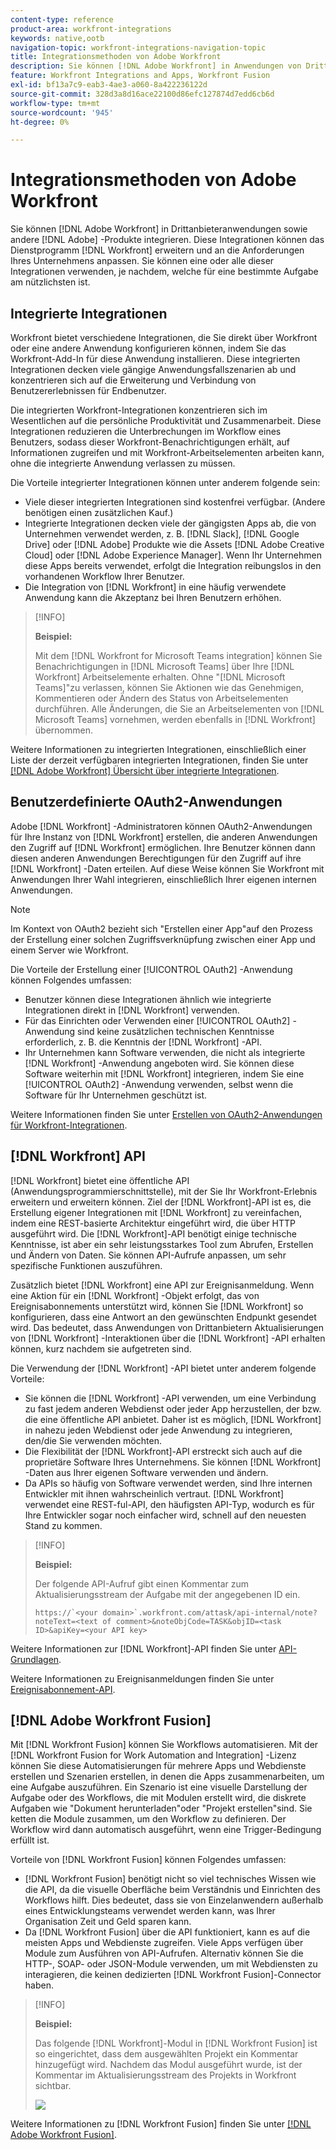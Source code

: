 ```yaml
---
content-type: reference
product-area: workfront-integrations
keywords: native,ootb
navigation-topic: workfront-integrations-navigation-topic
title: Integrationsmethoden von Adobe Workfront
description: Sie können [!DNL Adobe Workfront] in Anwendungen von Drittanbietern integrieren. Diese Integrationen können das Dienstprogramm von [!DNL Workfront] erweitern und an die Anforderungen Ihres Unternehmens anpassen. Sie können eine oder alle dieser Integrationen verwenden, je nachdem, welche für eine bestimmte Aufgabe am nützlichsten ist.
feature: Workfront Integrations and Apps, Workfront Fusion
exl-id: bf13a7c9-eab3-4ae3-a060-8a422236122d
source-git-commit: 328d3a8d16ace22100d86efc127874d7edd6cb6d
workflow-type: tm+mt
source-wordcount: '945'
ht-degree: 0%

---
```


# Integrationsmethoden von Adobe Workfront

Sie können [!DNL Adobe Workfront] in Drittanbieteranwendungen sowie andere [!DNL Adobe] -Produkte integrieren. Diese Integrationen können das Dienstprogramm [!DNL Workfront] erweitern und an die Anforderungen Ihres Unternehmens anpassen. Sie können eine oder alle dieser Integrationen verwenden, je nachdem, welche für eine bestimmte Aufgabe am nützlichsten ist.

## Integrierte Integrationen

Workfront bietet verschiedene Integrationen, die Sie direkt über Workfront oder eine andere Anwendung konfigurieren können, indem Sie das Workfront-Add-In für diese Anwendung installieren. Diese integrierten Integrationen decken viele gängige Anwendungsfallszenarien ab und konzentrieren sich auf die Erweiterung und Verbindung von Benutzererlebnissen für Endbenutzer.

Die integrierten Workfront-Integrationen konzentrieren sich im Wesentlichen auf die persönliche Produktivität und Zusammenarbeit. Diese Integrationen reduzieren die Unterbrechungen im Workflow eines Benutzers, sodass dieser Workfront-Benachrichtigungen erhält, auf Informationen zugreifen und mit Workfront-Arbeitselementen arbeiten kann, ohne die integrierte Anwendung verlassen zu müssen.

Die Vorteile integrierter Integrationen können unter anderem folgende sein:

* Viele dieser integrierten Integrationen sind kostenfrei verfügbar. (Andere benötigen einen zusätzlichen Kauf.)
* Integrierte Integrationen decken viele der gängigsten Apps ab, die von Unternehmen verwendet werden, z. B. [!DNL Slack], [!DNL Google Drive] oder [!DNL Adobe] Produkte wie die Assets [!DNL Adobe Creative Cloud] oder [!DNL Adobe Experience Manager]. Wenn Ihr Unternehmen diese Apps bereits verwendet, erfolgt die Integration reibungslos in den vorhandenen Workflow Ihrer Benutzer.
* Die Integration von [!DNL Workfront] in eine häufig verwendete Anwendung kann die Akzeptanz bei Ihren Benutzern erhöhen.

>[!INFO]
>
>**Beispiel:**
>
>Mit dem [!DNL Workfront for Microsoft Teams integration] können Sie Benachrichtigungen in [!DNL Microsoft Teams] über Ihre [!DNL Workfront] Arbeitselemente erhalten. Ohne &quot;[!DNL Microsoft Teams]&quot;zu verlassen, können Sie Aktionen wie das Genehmigen, Kommentieren oder Ändern des Status von Arbeitselementen durchführen. Alle Änderungen, die Sie an Arbeitselementen von [!DNL Microsoft Teams] vornehmen, werden ebenfalls in [!DNL Workfront] übernommen.

Weitere Informationen zu integrierten Integrationen, einschließlich einer Liste der derzeit verfügbaren integrierten Integrationen, finden Sie unter [[!DNL Adobe Workfront] Übersicht über integrierte Integrationen](../workfront-integrations-and-apps/built-in-integrations-non-admin.md).

## Benutzerdefinierte OAuth2-Anwendungen

Adobe [!DNL Workfront] -Administratoren können OAuth2-Anwendungen für Ihre Instanz von [!DNL Workfront] erstellen, die anderen Anwendungen den Zugriff auf [!DNL Workfront] ermöglichen. Ihre Benutzer können dann diesen anderen Anwendungen Berechtigungen für den Zugriff auf ihre [!DNL Workfront] -Daten erteilen. Auf diese Weise können Sie Workfront mit Anwendungen Ihrer Wahl integrieren, einschließlich Ihrer eigenen internen Anwendungen.

>[!NOTE]
>
>Im Kontext von OAuth2 bezieht sich &quot;Erstellen einer App&quot;auf den Prozess der Erstellung einer solchen Zugriffsverknüpfung zwischen einer App und einem Server wie Workfront.

Die Vorteile der Erstellung einer [!UICONTROL OAuth2] -Anwendung können Folgendes umfassen:

* Benutzer können diese Integrationen ähnlich wie integrierte Integrationen direkt in [!DNL Workfront] verwenden.
* Für das Einrichten oder Verwenden einer [!UICONTROL OAuth2] -Anwendung sind keine zusätzlichen technischen Kenntnisse erforderlich, z. B. die Kenntnis der [!DNL Workfront] -API.
* Ihr Unternehmen kann Software verwenden, die nicht als integrierte [!DNL Workfront] -Anwendung angeboten wird. Sie können diese Software weiterhin mit [!DNL Workfront] integrieren, indem Sie eine [!UICONTROL OAuth2] -Anwendung verwenden, selbst wenn die Software für Ihr Unternehmen geschützt ist.

Weitere Informationen finden Sie unter [Erstellen von OAuth2-Anwendungen für Workfront-Integrationen](../administration-and-setup/configure-integrations/create-oauth-application.md).

## [!DNL Workfront] API

[!DNL Workfront] bietet eine öffentliche API (Anwendungsprogrammierschnittstelle), mit der Sie Ihr Workfront-Erlebnis erweitern und erweitern können. Ziel der [!DNL Workfront]-API ist es, die Erstellung eigener Integrationen mit [!DNL Workfront] zu vereinfachen, indem eine REST-basierte Architektur eingeführt wird, die über HTTP ausgeführt wird. Die [!DNL Workfront]-API benötigt einige technische Kenntnisse, ist aber ein sehr leistungsstarkes Tool zum Abrufen, Erstellen und Ändern von Daten. Sie können API-Aufrufe anpassen, um sehr spezifische Funktionen auszuführen.

Zusätzlich bietet [!DNL Workfront] eine API zur Ereignisanmeldung. Wenn eine Aktion für ein [!DNL Workfront] -Objekt erfolgt, das von Ereignisabonnements unterstützt wird, können Sie [!DNL Workfront] so konfigurieren, dass eine Antwort an den gewünschten Endpunkt gesendet wird. Das bedeutet, dass Anwendungen von Drittanbietern Aktualisierungen von [!DNL Workfront] -Interaktionen über die [!DNL Workfront] -API erhalten können, kurz nachdem sie aufgetreten sind.

Die Verwendung der [!DNL Workfront] -API bietet unter anderem folgende Vorteile:

* Sie können die [!DNL Workfront] -API verwenden, um eine Verbindung zu fast jedem anderen Webdienst oder jeder App herzustellen, der bzw. die eine öffentliche API anbietet. Daher ist es möglich, [!DNL Workfront] in nahezu jeden Webdienst oder jede Anwendung zu integrieren, den/die Sie verwenden möchten.
* Die Flexibilität der [!DNL Workfront]-API erstreckt sich auch auf die proprietäre Software Ihres Unternehmens. Sie können [!DNL Workfront] -Daten aus Ihrer eigenen Software verwenden und ändern.
* Da APIs so häufig von Software verwendet werden, sind Ihre internen Entwickler mit ihnen wahrscheinlich vertraut. [!DNL Workfront] verwendet eine REST-ful-API, den häufigsten API-Typ, wodurch es für Ihre Entwickler sogar noch einfacher wird, schnell auf den neuesten Stand zu kommen.

>[!INFO]
>
>**Beispiel:**
>
>Der folgende API-Aufruf gibt einen Kommentar zum Aktualisierungsstream der Aufgabe mit der angegebenen ID ein.
>
>```
>https://`<your domain>`.workfront.com/attask/api-internal/note?noteText=<text of comment>&noteObjCode=TASK&objID=<task ID>&apiKey=<your API key>
>```

Weitere Informationen zur [!DNL Workfront]-API finden Sie unter [API-Grundlagen](../wf-api/general/api-basics.md).

Weitere Informationen zu Ereignisanmeldungen finden Sie unter [Ereignisabonnement-API](../wf-api/general/event-subs-api.md).

## [!DNL Adobe Workfront Fusion]

Mit [!DNL Workfront Fusion] können Sie Workflows automatisieren. Mit der [!DNL Workfront Fusion for Work Automation and Integration] -Lizenz können Sie diese Automatisierungen für mehrere Apps und Webdienste erstellen und Szenarien erstellen, in denen die Apps zusammenarbeiten, um eine Aufgabe auszuführen. Ein Szenario ist eine visuelle Darstellung der Aufgabe oder des Workflows, die mit Modulen erstellt wird, die diskrete Aufgaben wie &quot;Dokument herunterladen&quot;oder &quot;Projekt erstellen&quot;sind. Sie ketten die Module zusammen, um den Workflow zu definieren. Der Workflow wird dann automatisch ausgeführt, wenn eine Trigger-Bedingung erfüllt ist.

Vorteile von [!DNL Workfront Fusion] können Folgendes umfassen:

* [!DNL Workfront Fusion] benötigt nicht so viel technisches Wissen wie die API, da die visuelle Oberfläche beim Verständnis und Einrichten des Workflows hilft. Dies bedeutet, dass sie von Einzelanwendern außerhalb eines Entwicklungsteams verwendet werden kann, was Ihrer Organisation Zeit und Geld sparen kann.
* Da [!DNL Workfront Fusion] über die API funktioniert, kann es auf die meisten Apps und Webdienste zugreifen. Viele Apps verfügen über Module zum Ausführen von API-Aufrufen. Alternativ können Sie die HTTP-, SOAP- oder JSON-Module verwenden, um mit Webdiensten zu interagieren, die keinen dedizierten [!DNL Workfront Fusion]-Connector haben.

>[!INFO]
>
>**Beispiel:**
>
>Das folgende [!DNL Workfront]-Modul in [!DNL Workfront Fusion] ist so eingerichtet, dass dem ausgewählten Projekt ein Kommentar hinzugefügt wird. Nachdem das Modul ausgeführt wurde, ist der Kommentar im Aktualisierungsstream des Projekts in Workfront sichtbar.
>
>![](assets/fusion-example-comment-350x416.png)

Weitere Informationen zu [!DNL Workfront Fusion] finden Sie unter [[!DNL Adobe Workfront Fusion]](../workfront-fusion/workfront-fusion-2.md).
